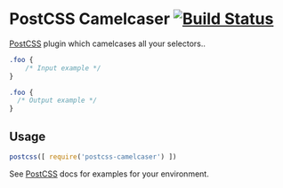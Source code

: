 # PostCSS Camelcaser [![Build Status][ci-img]][ci]

[PostCSS] plugin which camelcases all your selectors..

[PostCSS]: https://github.com/postcss/postcss
[ci-img]:  https://travis-ci.org/GMchris/postcss-camelcaser.svg
[ci]:      https://travis-ci.org/GMchris/postcss-camelcaser

```css
.foo {
    /* Input example */
}
```

```css
.foo {
  /* Output example */
}
```

## Usage

```js
postcss([ require('postcss-camelcaser') ])
```

See [PostCSS] docs for examples for your environment.
